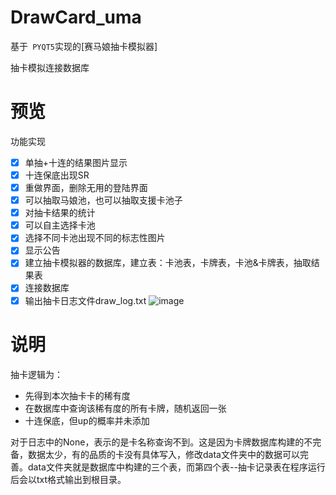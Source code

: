 # DrawCard_uma
基于` PYQT5`实现的[赛马娘抽卡模拟器] 

抽卡模拟连接数据库
# 预览
功能实现
- [x] 单抽+十连的结果图片显示
- [x] 十连保底出现SR
- [x] 重做界面，删除无用的登陆界面
- [x] 可以抽取马娘池，也可以抽取支援卡池子
- [x] 对抽卡结果的统计
- [x] 可以自主选择卡池
- [x] 选择不同卡池出现不同的标志性图片
- [x] 显示公告
- [x] 建立抽卡模拟器的数据库，建立表：卡池表，卡牌表，卡池&卡牌表，抽取结果表
- [x] 连接数据库
- [x] 输出抽卡日志文件draw_log.txt
![image](https://github.com/Violetmail/DrawCard_uma/assets/90465552/f03e8180-b68f-498d-8edb-5ad40c028970)

# 说明
抽卡逻辑为：
- 先得到本次抽卡卡的稀有度
- 在数据库中查询该稀有度的所有卡牌，随机返回一张
- 十连保底，但up的概率并未添加


对于日志中的None，表示的是卡名称查询不到。这是因为卡牌数据库构建的不完备，数据太少，有的品质的卡没有具体写入，修改data文件夹中的数据可以完善。data文件夹就是数据库中构建的三个表，而第四个表--抽卡记录表在程序运行后会以txt格式输出到根目录。
